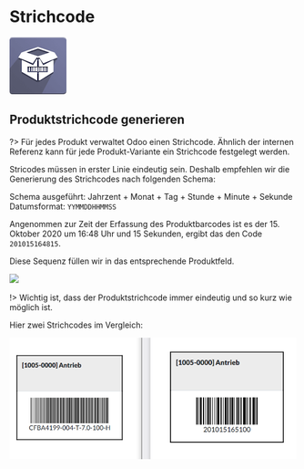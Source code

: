 # Strichcode
![icons_odoo_stock_barcode](assets/icons_odoo_stock_barcode.png)

## Produktstrichcode generieren

?> Für jedes Produkt verwaltet Odoo einen Strichcode. Ähnlich der internen Referenz kann für jede Produkt-Variante ein Strichcode festgelegt werden.

Stricodes müssen in erster Linie eindeutig sein. Deshalb empfehlen wir die Generierung des Strichcodes nach folgenden Schema:

Schema ausgeführt: Jahrzent + Monat + Tag + Stunde + Minute + Sekunde  
Datumsformat: `YYMMDDHHMMSS`

Angenommen zur Zeit der Erfassung des Produktbarcodes ist es der 15. Oktober 2020 um 16:48 Uhr und 15 Sekunden, ergibt das den Code `201015164815`.

Diese Sequenz füllen wir in das entsprechende Produktfeld.

![](assets/Strichcode%20f%C3%BCr%20Produkte%20generieren.png)

!> Wichtig ist, dass der Produktstrichcode immer eindeutig und so kurz wie möglich ist.

Hier zwei Strichcodes im Vergleich:

![](assets/Strichcode%20zwei%20Codes%20im%20Vergleich.png)
